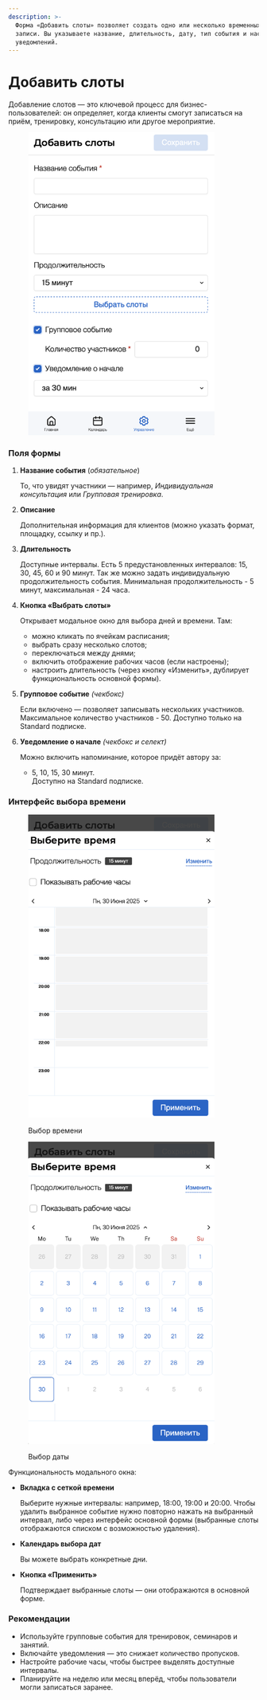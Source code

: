 ```yaml
---
description: >-
  Форма «Добавить слоты» позволяет создать одно или несколько временных окон для
  записи. Вы указываете название, длительность, дату, тип события и настройки
  уведомлений.
---
```


# Добавить слоты

Добавление слотов — это ключевой процесс для бизнес-пользователей: он определяет, когда клиенты смогут записаться на приём, тренировку, консультацию или другое мероприятие.

<figure><img src="../../../.gitbook/assets/management - add slots.png" alt="" width="375"><figcaption></figcaption></figure>

### Поля формы

1.  **Название события** (_обязательное_)

    То, что увидят участники — например, _Индивидуальная консультация_ или _Групповая тренировка_.
2.  **Описание**

    Дополнительная информация для клиентов (можно указать формат, площадку, ссылку и пр.).
3.  **Длительность**

    Доступные интервалы. Есть 5 предустановленных интервалов: 15, 30, 45, 60 и 90 минут. Так же можно задать индивидуальную продолжительность события. Минимальная продолжительность - 5 минут, максимальная - 24 часа.
4.  **Кнопка «Выбрать слоты»**

    Открывает модальное окно для выбора дней и времени. Там:

    * можно кликать по ячейкам расписания;
    * выбрать сразу несколько слотов;
    * переключаться между днями;
    * включить отображение рабочих часов (если настроены);
    * настроить длительность (через кнопку «Изменить», дублирует функциональность основной формы).
5.  **Групповое событие** _(чекбокс)_

    Если включено — позволяет записывать нескольких участников. Максимальное количество участников - 50. Доступно только на Standard подписке.
6.  **Уведомление о начале** _(чекбокс и селект)_

    Можно включить напоминание, которое придёт автору за:

    * 5, 10, 15, 30 минут.\
      Доступно на Standard подписке.

### Интерфейс выбора времени

<div><figure><img src="../../../.gitbook/assets/management - add slots - select time.png" alt="" width="375"><figcaption><p>Выбор времени</p></figcaption></figure> <figure><img src="../../../.gitbook/assets/management - add slots - select time - calendar.png" alt="" width="375"><figcaption><p>Выбор даты</p></figcaption></figure></div>

Функциональность модального окна:

*   **Вкладка с сеткой времени**

    Выберите нужные интервалы: например, 18:00, 19:00 и 20:00. Чтобы удалить выбранное событие нужно повторно нажать на выбранный интервал, либо через интерфейс основной формы (выбранные слоты отображаются списком с возможностью удаления).
*   **Календарь выбора дат**

    Вы можете выбрать конкретные дни.
*   **Кнопка «Применить»**

    Подтверждает выбранные слоты — они отображаются в основной форме.

### Рекомендации

* Используйте групповые события для тренировок, семинаров и занятий.
* Включайте уведомления — это снижает количество пропусков.
* Настройте рабочие часы, чтобы быстрее выделять доступные интервалы.
* Планируйте на неделю или месяц вперёд, чтобы пользователи могли записаться заранее.
